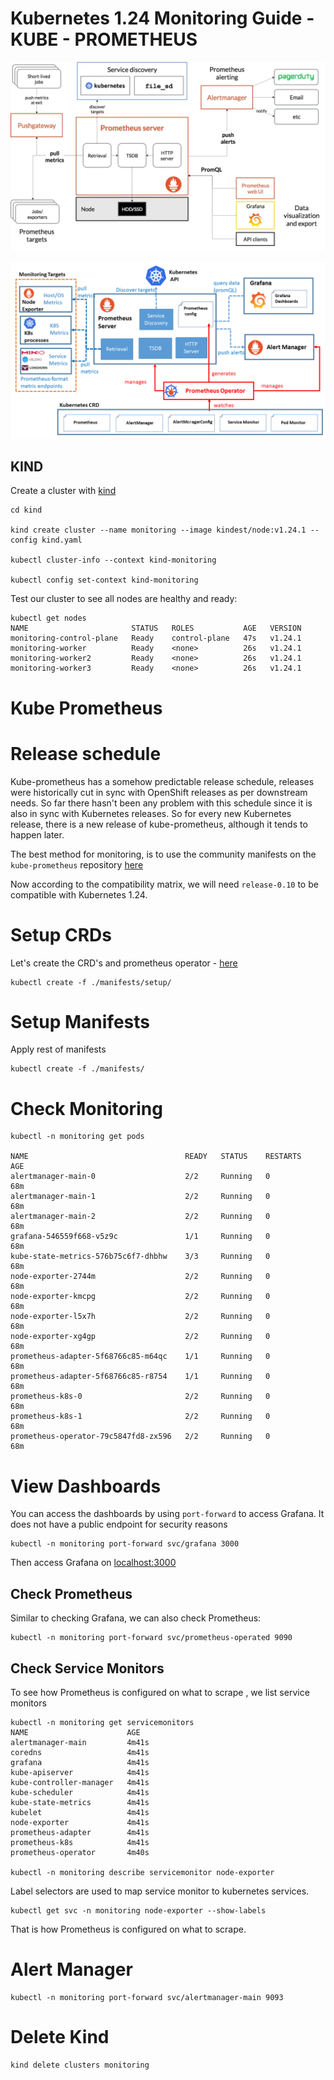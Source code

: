 # Kubernetes 1.24 Monitoring Guide - KUBE - PROMETHEUS

![Screenshot](architecture-min.png)

![Screenshot](/kind/prometheus.png)

## KIND

Create a cluster with [kind](https://kind.sigs.k8s.io/docs/user/quick-start/)

```
cd kind

kind create cluster --name monitoring --image kindest/node:v1.24.1 --config kind.yaml

kubectl cluster-info --context kind-monitoring

kubectl config set-context kind-monitoring

```



Test our cluster to see all nodes are healthy and ready:

```
kubectl get nodes
NAME                       STATUS   ROLES           AGE   VERSION
monitoring-control-plane   Ready    control-plane   47s   v1.24.1
monitoring-worker          Ready    <none>          26s   v1.24.1
monitoring-worker2         Ready    <none>          26s   v1.24.1
monitoring-worker3         Ready    <none>          26s   v1.24.1
```

# Kube Prometheus

# Release schedule

Kube-prometheus has a somehow predictable release schedule, releases were
historically cut in sync with OpenShift releases as per downstream needs. So
far there hasn't been any problem with this schedule since it is also in sync
with Kubernetes releases. So for every new Kubernetes release, there is a new
release of kube-prometheus, although it tends to happen later.


The best method for monitoring, is to use the community manifests on the `kube-prometheus`
repository [here](https://github.com/prometheus-operator/kube-prometheus)

Now according to the compatibility matrix, we will need `release-0.10` to be compatible with
Kubernetes 1.24. </br>

# Setup CRDs

Let's create the CRD's and prometheus operator - [here](https://kubernetes.io/docs/concepts/extend-kubernetes/api-extension/custom-resources/)

```
kubectl create -f ./manifests/setup/
```

# Setup Manifests

Apply rest of manifests

```
kubectl create -f ./manifests/
```

# Check Monitoring

```
kubectl -n monitoring get pods

NAME                                   READY   STATUS    RESTARTS   AGE
alertmanager-main-0                    2/2     Running   0          68m
alertmanager-main-1                    2/2     Running   0          68m
alertmanager-main-2                    2/2     Running   0          68m
grafana-546559f668-v5z9c               1/1     Running   0          68m
kube-state-metrics-576b75c6f7-dhbhw    3/3     Running   0          68m
node-exporter-2744m                    2/2     Running   0          68m
node-exporter-kmcpg                    2/2     Running   0          68m
node-exporter-l5x7h                    2/2     Running   0          68m
node-exporter-xg4gp                    2/2     Running   0          68m
prometheus-adapter-5f68766c85-m64qc    1/1     Running   0          68m
prometheus-adapter-5f68766c85-r8754    1/1     Running   0          68m
prometheus-k8s-0                       2/2     Running   0          68m
prometheus-k8s-1                       2/2     Running   0          68m
prometheus-operator-79c5847fd8-zx596   2/2     Running   0          68m

```

# View Dashboards 

You can access the dashboards by using `port-forward` to access Grafana.
It does not have a public endpoint for security reasons

```
kubectl -n monitoring port-forward svc/grafana 3000
```

Then access Grafana on [localhost:3000](http://localhost:3000/)

## Check Prometheus 

Similar to checking Grafana, we can also check Prometheus:

```
kubectl -n monitoring port-forward svc/prometheus-operated 9090
```



## Check Service Monitors 

To see how Prometheus is configured on what to scrape , we list service monitors

```
kubectl -n monitoring get servicemonitors
NAME                      AGE
alertmanager-main         4m41s
coredns                   4m41s
grafana                   4m41s
kube-apiserver            4m41s
kube-controller-manager   4m41s
kube-scheduler            4m41s
kube-state-metrics        4m41s
kubelet                   4m41s
node-exporter             4m41s
prometheus-adapter        4m41s
prometheus-k8s            4m41s
prometheus-operator       4m40s

kubectl -n monitoring describe servicemonitor node-exporter
```

Label selectors are used to map service monitor to kubernetes services. </br>

````
kubectl get svc -n monitoring node-exporter --show-labels

````

That is how Prometheus is configured on what to scrape.

# Alert Manager 
````
kubectl -n monitoring port-forward svc/alertmanager-main 9093
````
# Delete Kind

````
kind delete clusters monitoring    
````